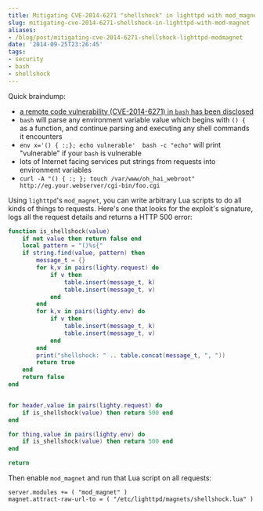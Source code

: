 ```yaml
---
title: Mitigating CVE-2014-6271 "shellshock" in lighttpd with mod_magnet
slug: mitigating-cve-2014-6271-shellshock-in-lighttpd-with-mod-magnet
aliases:
- /blog/post/mitigating-cve-2014-6271-shellshock-lighttpd-modmagnet
date: '2014-09-25T23:26:45'
tags:
- security
- bash
- shellshock
---
```


Quick braindump:

* [a remote code vulnerability (CVE-2014-6271) in `bash` has been disclosed](http://seclists.org/oss-sec/2014/q3/650)
* `bash` will parse any environment variable value which begins with `() {` as a function, and continue parsing and executing any shell commands it encounters
* `env x='() { :;}; echo vulnerable'  bash -c "echo"` will print "vulnerable" if your `bash` is vulnerable
* lots of Internet facing services put strings from requests into environment variables
* `curl -A "() { :; }; touch /var/www/oh_hai_webroot" http://eg.your.webserver/cgi-bin/foo.cgi`

<!--more-->

Using `lighttpd`'s `mod_magnet`, you can write arbitrary Lua scripts to do all kinds of things to requests. Here's one that looks for the exploit's signature, logs all the request details and returns a HTTP 500 error:

```lua
function is_shellshock(value)
    if not value then return false end
    local pattern = "()%s{"
    if string.find(value, pattern) then
        message_t = {}
        for k,v in pairs(lighty.request) do
            if v then
                table.insert(message_t, k)
                table.insert(message_t, v)
            end
        end
        for k,v in pairs(lighty.env) do
            if v then
                table.insert(message_t, k)
                table.insert(message_t, v)
            end
        end
        print("shellshock: " .. table.concat(message_t, ", "))
        return true
    end
    return false
end


for header,value in pairs(lighty.request) do
    if is_shellshock(value) then return 500 end
end

for thing,value in pairs(lighty.env) do
    if is_shellshock(value) then return 500 end
end

return
```

Then enable `mod_magnet` and run that Lua script on all requests:

```
server.modules += ( "mod_magnet" )
magnet.attract-raw-url-to = ( "/etc/lighttpd/magnets/shellshock.lua" )
```
